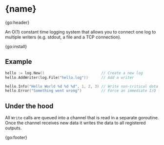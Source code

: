 # {name}

{go:header}

An O(1) constant time logging system that allows you to connect one log to multiple writers (e.g. stdout, a file and a TCP connection).

{go:install}

## Example

```go
hello := log.New()                          // Create a new log
hello.AddWriter(log.File("hello.log"))      // Add a writer

hello.Info("Hello World %d %d %d", 1, 2, 3) // Write non-critical data (buffered)
hello.Error("Something went wrong")         // Force an immediate I/O flush for error messages
```

## Under the hood

All `Write` calls are queued into a channel that is read in a separate goroutine. Once the channel receives new data it writes the data to all registered outputs.

{go:footer}
